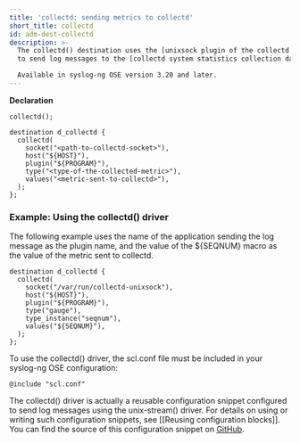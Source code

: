 ```yaml
---
title: 'collectd: sending metrics to collectd'
short_title: collectd
id: adm-dest-collectd
description: >-
  The collectd() destination uses the [unixsock plugin of the collectd application](https://collectd.org/documentation/manpages/collectd-unixsock.5.shtml)
  to send log messages to the [collectd system statistics collection daemon](https://collectd.org). You must install and configure collectd separately before using this destination.

  Available in syslog-ng OSE version 3.20 and later.
---
```


**Declaration**

```config
collectd();

destination d_collectd {
  collectd(
    socket("<path-to-collectd-socket>"),
    host("${HOST}"),
    plugin("${PROGRAM}"),
    type("<type-of-the-collected-metric>"),
    values("<metric-sent-to-collectd>"),
  );
};
```

### Example: Using the collectd() driver

The following example uses the name of the application sending the log
message as the plugin name, and the value of the \${SEQNUM} macro as the
value of the metric sent to collectd.

```config
destination d_collectd {
  collectd(
    socket("/var/run/collectd-unixsock"),
    host("${HOST}"),
    plugin("${PROGRAM}"),
    type("gauge"),
    type_instance("seqnum"),
    values("${SEQNUM}"),
  );
};
```

To use the collectd() driver, the scl.conf file must be included in your
syslog-ng OSE configuration:

```config
@include "scl.conf"
```

The collectd() driver is actually a reusable configuration snippet
configured to send log messages using the unix-stream() driver. For
details on using or writing such configuration snippets, see
[[Reusing configuration blocks]]. You can find the source of
this configuration snippet on [GitHub](https://github.com/syslog-ng/syslog-ng/blob/master/scl/collectd/plugin.conf).
